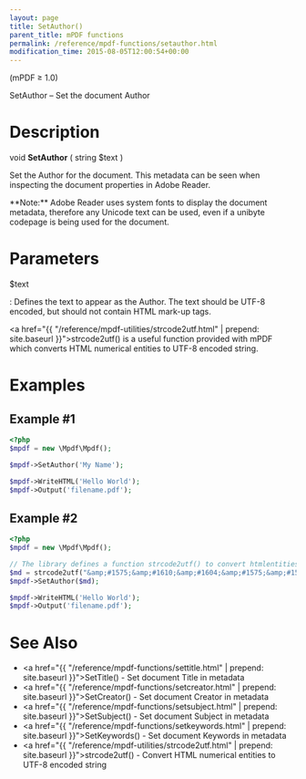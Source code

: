 ```yaml
---
layout: page
title: SetAuthor()
parent_title: mPDF functions
permalink: /reference/mpdf-functions/setauthor.html
modification_time: 2015-08-05T12:00:54+00:00
---
```


(mPDF &ge; 1.0)

SetAuthor – Set the document Author

# Description

void **SetAuthor** ( string <span class="parameter">$text</span> )

Set the Author for the document. This metadata can be seen when inspecting the document properties in Adobe Reader.

<div class="alert alert-info" role="alert" markdown="1">
  **Note:** Adobe Reader uses system fonts to display the document metadata, therefore any Unicode text
  can be used, even if a unibyte codepage is being used for the document.
</div>

# Parameters

<span class="parameter">$text</span>

: Defines the text to appear as the Author. The text should be UTF-8 encoded, but should not contain HTML mark-up tags.

  <a href="{{ "/reference/mpdf-utilities/strcode2utf.html" | prepend: site.baseurl }}">strcode2utf()</a> is a useful
  function provided with mPDF which converts HTML numerical entities to UTF-8 encoded string.

# Examples

## Example #1

```php
<?php
$mpdf = new \Mpdf\Mpdf();

$mpdf->SetAuthor('My Name');

$mpdf->WriteHTML('Hello World');
$mpdf->Output('filename.pdf');

```

## Example #2

```php
<?php
$mpdf = new \Mpdf\Mpdf();

// The library defines a function strcode2utf() to convert htmlentities to UTF-8 encoded text
$md = strcode2utf("&amp;#1575;&amp;#1610;&amp;#1604;&amp;#1575;&amp;#1578; &amp;#1601;&amp;#1610;&amp;#1605;&amp;#1575; &amp;#1575;&amp;#1610;&amp;#1604;&amp;#1575;&amp;#1578; &amp;#1601;&amp;#1610;&amp;#1605;&amp;#1575;");
$mpdf->SetAuthor($md);

$mpdf->WriteHTML('Hello World');
$mpdf->Output('filename.pdf');

```

# See Also

* <a href="{{ "/reference/mpdf-functions/settitle.html" | prepend: site.baseurl }}">SetTitle()</a> - Set document Title in metadata
* <a href="{{ "/reference/mpdf-functions/setcreator.html" | prepend: site.baseurl }}">SetCreator()</a> - Set document Creator in metadata
* <a href="{{ "/reference/mpdf-functions/setsubject.html" | prepend: site.baseurl }}">SetSubject()</a> - Set document Subject in metadata
* <a href="{{ "/reference/mpdf-functions/setkeywords.html" | prepend: site.baseurl }}">SetKeywords()</a> - Set document Keywords in metadata
* <a href="{{ "/reference/mpdf-utilities/strcode2utf.html" | prepend: site.baseurl }}">strcode2utf()</a> - Convert HTML numerical entities to UTF-8 encoded string
